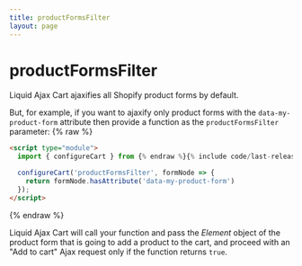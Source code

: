 ```yaml
---
title: productFormsFilter
layout: page
---
```


# productFormsFilter

Liquid Ajax Cart ajaxifies all Shopify product forms by default.

But, for example, if you want to ajaxify only product forms with the `data-my-product-form` attribute then provide a function as the `productFormsFilter` parameter:
{% raw %}
```html
<script type="module">
  import { configureCart } from {% endraw %}{% include code/last-release-file-name.html asset_url=true %}{% raw %};

  configureCart('productFormsFilter', formNode => { 
    return formNode.hasAttribute('data-my-product-form') 
  });
</script>
```
{% endraw %}

Liquid Ajax Cart will call your function and pass the *Element* object of the product form that is going to add a product to the cart, and proceed with an "Add to cart" Ajax request only if the function returns `true`.